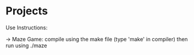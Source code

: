 # Projects

Use Instructions: 

  -> Maze Game: compile using the make file (type 'make' in compiler) then run using ./maze
